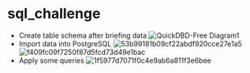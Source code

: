 # sql_challenge

* Create table schema after briefing data
![QuickDBD-Free Diagram1](https://github.com/J1ahw/sql_challenge/assets/123384453/9fc5b0e2-d5df-4a0f-ab18-e75e3260f067)
* Import data into PostgreSQL
![53b99181b09cf22abdf920cce27e1a5](https://github.com/J1ahw/sql_challenge/assets/123384453/15a2e1b6-0e5b-4418-b742-e08359659dda)
![f409fc09f7250f87d5fcd73d49e1bac](https://github.com/J1ahw/sql_challenge/assets/123384453/b9b99015-9b6e-4fc4-9348-73d4944623d9)
* Apply some queries
![1f5977d7071f0c4e9ab6a811f3e6bee](https://github.com/J1ahw/sql_challenge/assets/123384453/a72590e6-4109-4259-b50e-c231740ad804)
